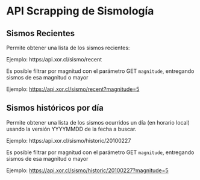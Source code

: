 # API Scrapping de Sismología

## Sismos Recientes

Permite obtener una lista de los sismos recientes:

Ejemplo: https:/api.xor.cl/sismo/recent

Es posible filtrar por magnitud con el parámetro GET `magnitude`, entregando sismos de esa magnitud o mayor

Ejemplo: https://api.xor.cl/sismo/recent?magnitude=5
## Sismos históricos por día

Permite obtener una lista de los sismos ocurridos un día (en horario local) usando la versión YYYYMMDD de la fecha a buscar.

Ejemplo: https:/api.xor.cl/sismo/historic/20100227

Es posible filtrar por magnitud con el parámetro GET `magnitude`, entregando sismos de esa magnitud o mayor

Ejemplo: https://api.xor.cl/sismo/historic/20100227?magnitude=5
